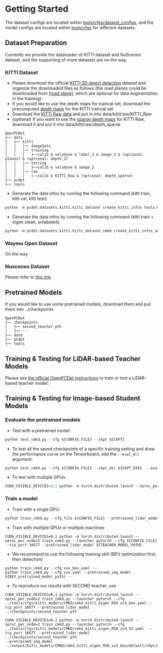 # Getting Started
The dataset configs are located within [tools/cfgs/dataset_configs](../tools/cfgs/dataset_configs), 
and the model configs are located within [tools/cfgs](../tools/cfgs) for different datasets. 


## Dataset Preparation

Currently we provide the dataloader of KITTI dataset and NuScenes dataset, and the supporting of more datasets are on the way.  

### KITTI Dataset
* Please download the official [KITTI 3D object detection](http://www.cvlibs.net/datasets/kitti/eval_object.php?obj_benchmark=3d) dataset and organize the downloaded files as follows (the road planes could be downloaded from [[road plane]](https://drive.google.com/file/d/1d5mq0RXRnvHPVeKx6Q612z0YRO1t2wAp/view?usp=sharing), which are optional for data augmentation in the training):
* If you would like to use the depth maps for trainval set, download the precomputed [depth maps](https://drive.google.com/file/d/1qFZux7KC_gJ0UHEg-qGJKqteE9Ivojin/view?usp=sharing) for the KITTI trainval set
* Download the [KITTI Raw data](https://www.cvlibs.net/datasets/kitti/raw_data.php) and put in into data/kitti/raw/KITTI_Raw
* (optional) If you want to use the [sparse depth maps](https://www.cvlibs.net/datasets/kitti/eval_depth_all.php) for KITTI Raw, download it and put it into data/kitti/raw/depth_sparse

```
OpenPCDet
├── data
│   ├── kitti
│   │   │── ImageSets
│   │   │── training
│   │   │   ├──calib & velodyne & label_2 & image_2 & (optional: planes) & (optional: depth_2)
│   │   │── testing
│   │   │   ├──calib & velodyne & image_2
│   │   │── raw
|   |   |   |——calib & KITTI_Raw & (optional: depth_sparse)
├── pcdet
├── tools
```

* Generate the data infos by running the following command (kitti train, kitti val, kitti test): 
```python 
python -m pcdet.datasets.kitti.kitti_dataset create_kitti_infos tools/cfgs/dataset_configs/kitti_dataset.yaml
```

* Generate the data infos by running the following command (kitti train + eigen clean, unlabeled):
```python 
python -m pcdet.datasets.kitti.kitti_dataset_cmkd create_kitti_infos_unlabel tools/cfgs/dataset_configs/kitti_dataset.yaml
```
### Waymo Open Dataset
<!-- * Please download the official [Waymo Open Dataset](https://waymo.com/open/download/), 
including the training data `training_0000.tar~training_0031.tar` and the validation 
data `validation_0000.tar~validation_0007.tar`.
* Unzip all the above `xxxx.tar` files to the directory of `data/waymo/raw_data` as follows (You could get 798 *train* tfrecord and 202 *val* tfrecord ):  
```
OpenPCDet
├── data
│   ├── waymo
│   │   │── ImageSets
│   │   │── raw_data
│   │   │   │── segment-xxxxxxxx.tfrecord
|   |   |   |── ...
|   |   |── waymo_processed_data_v0_5_0
│   │   │   │── segment-xxxxxxxx/
|   |   |   |── ...
│   │   │── waymo_processed_data_v0_5_0_gt_database_train_sampled_1/
│   │   │── waymo_processed_data_v0_5_0_waymo_dbinfos_train_sampled_1.pkl
│   │   │── waymo_processed_data_v0_5_0_gt_database_train_sampled_1_global.npy (optional)
│   │   │── waymo_processed_data_v0_5_0_infos_train.pkl (optional)
│   │   │── waymo_processed_data_v0_5_0_infos_val.pkl (optional)
├── pcdet
├── tools
```
* Install the official `waymo-open-dataset` by running the following command: 
```shell script
pip3 install --upgrade pip
# tf 2.0.0
pip3 install waymo-open-dataset-tf-2-5-0 --user
```

* Extract point cloud data from tfrecord and generate data infos by running the following command (it takes several hours, 
and you could refer to `data/waymo/waymo_processed_data_v0_5_0` to see how many records that have been processed): 
```python 
python -m pcdet.datasets.waymo.waymo_dataset --func create_waymo_infos \
    --cfg_file tools/cfgs/dataset_configs/waymo_dataset.yaml
```

Note that you do not need to install `waymo-open-dataset` if you have already processed the data before and do not need to evaluate with official Waymo Metrics.  -->
On the way

### Nuscenes Dataset
Please refer to [this link](https://github.com/Cc-Hy/CMKD-MV).

## Pretrained Models

If you would like to use some pretrained models, download them and put them into ../checkpoints
```
OpenPCDet
├── checkpoints
|   ├── second_teacher.pth
|   ├── ···
├── data
├── pcdet
├── tools
```
## Training & Testing for LiDAR-based Teacher Models

Please see [the official OpenPCDet instructions](https://github.com/open-mmlab/OpenPCDet/blob/master/docs/GETTING_STARTED.md) to train or test a LiDAR-based teacher model.


## Training & Testing for Image-based Student Models
### Evaluate the pretrained models
* Test with a pretrained model: 
```python
python test_cmkd.py --cfg ${CONFIG_FILE} --ckpt ${CKPT}
```

* To test all the saved checkpoints of a specific training setting and draw the performance curve on the Tensorboard, add the `--eval_all` argument: 
```python
python test_cmkd.py --cfg ${CONFIG_FILE} --ckpt_dir ${CKPT_DIR}  --eval_all
```

* To test with multiple GPUs:
```python
CUDA_VISIBLE_DEVICES=0,1 python -m torch.distributed.launch --nproc_per_node=2 test_cmkd.py --launcher pytorch --cfg ${CONFIG_FILE} --tcp_port 16677 --ckpt ${CKPT}
```

### Train a model

* Train with a single GPU:
```python
python train_cmkd.py --cfg_file ${CONFIG_FILE} --pretrained_lidar_model ${TEACHER_MODEL_PATH}
```

* Train with multiple GPUs or multiple machines
```
CUDA_VISIBLE_DEVICES=0,1 python -m torch.distributed.launch --nproc_per_node=2 train_cmkd.py --launcher pytorch --cfg ${CONFIG_FILE} --tcp_port 16677 --pretrained_lidar_model ${TEACHER_MODEL_PATH}
```

* We recommand to use the following training skill (BEV optimization first, then detection)
```
python train_cmkd.py --cfg xxx_bev.yaml ···
python train_cmkd.py --cfg xxx.yaml --pretrained_img_model ${BEV_pretrained_model_path} ···
```

* To reproduce our results with SECOND teacher, use
```
CUDA_VISIBLE_DEVICES=0,1 python -m torch.distributed.launch --nproc_per_node=2 train_cmkd.py --launcher pytorch --cfg ../tools/cfgs/kitti_models/CMKD/cmkd_kitti_eigen_R50_scd_bev.yaml --tcp_port 16677 --pretrained_lidar_model ../checkpoints/second_teacher.pth

CUDA_VISIBLE_DEVICES=0,1 python -m torch.distributed.launch --nproc_per_node=2 train_cmkd.py --launcher pytorch --cfg ../tools/cfgs/kitti_models/CMKD/cmkd_kitti_eigen_R50_scd_V2.yaml  --tcp_port 16677 --pretrained_lidar_model ../checkpoints/second_teacher.pth
--pretrained_img_model ../output/kitti_models/CMKD/cmkd_kitti_eigen_R50_scd_bev/default/ckpt/checkpoint_epoch_30.pth
```
